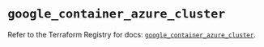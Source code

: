 # `google_container_azure_cluster`

Refer to the Terraform Registry for docs: [`google_container_azure_cluster`](https://registry.terraform.io/providers/hashicorp/google/6.36.1/docs/resources/container_azure_cluster).
